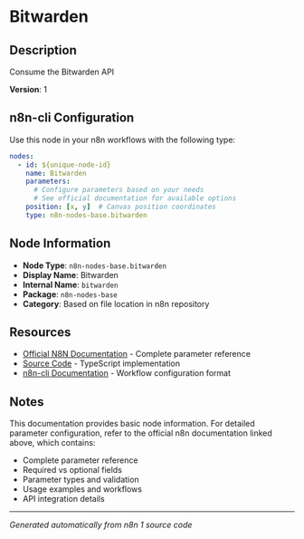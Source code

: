 # Bitwarden

## Description

Consume the Bitwarden API

**Version**: 1

## n8n-cli Configuration

Use this node in your n8n workflows with the following type:

```yaml
nodes:
  - id: ${unique-node-id}
    name: Bitwarden
    parameters:
      # Configure parameters based on your needs
      # See official documentation for available options
    position: [x, y]  # Canvas position coordinates
    type: n8n-nodes-base.bitwarden
```

## Node Information

- **Node Type**: `n8n-nodes-base.bitwarden`
- **Display Name**: Bitwarden
- **Internal Name**: `bitwarden`
- **Package**: `n8n-nodes-base`
- **Category**: Based on file location in n8n repository

## Resources

- [Official N8N Documentation](https://docs.n8n.io/integrations/builtin/app-nodes/n8n-nodes-base.bitwarden/) - Complete parameter reference
- [Source Code](https://github.com/n8n-io/n8n/blob/master/packages/nodes-base/nodes/Bitwarden/Bitwarden.node.ts) - TypeScript implementation
- [n8n-cli Documentation](https://github.com/edenreich/n8n-cli) - Workflow configuration format

## Notes

This documentation provides basic node information. For detailed parameter configuration, 
refer to the official n8n documentation linked above, which contains:

- Complete parameter reference
- Required vs optional fields
- Parameter types and validation
- Usage examples and workflows
- API integration details

---
*Generated automatically from n8n 1 source code*
